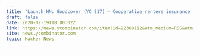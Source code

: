 ```yaml
---
title: "Launch HN: Goodcover (YC S17) – Cooperative renters insurance for half the price"
draft: false
date: 2020-02-19T18:00:02Z
link: https://news.ycombinator.com/item?id=22368112&utm_medium=RSS&utm_source=hune
site: news.ycombinator.com
topic: Hacker News  

---
```


